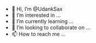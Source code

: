 - 👋 Hi, I’m @UdankSax
- 👀 I’m interested in ...
- 🌱 I’m currently learning ...
- 💞️ I’m looking to collaborate on ...
- 📫 How to reach me ...

<!---
UdankSax/UdankSax is a ✨ special ✨ repository because its `README.md` (this file) appears on your GitHub profile.
You can click the Preview link to take a look at your changes.
--->
